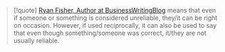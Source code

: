 > [!quote] [Ryan Fisher, Author at BusinessWritingBlog](https://www.businesswritingblog.com/business_writing/author/ryan-fisher)
> means that even if someone or something is considered unreliable, they/it can be right on occasion. However, if used reciprocally, it can also be used to say that even though something/someone was correct, it/they are not usually reliable.

